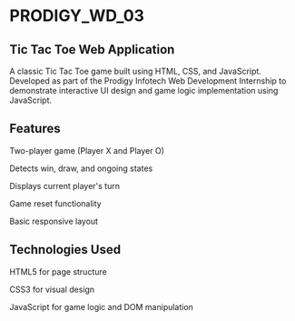 # PRODIGY_WD_03

## Tic Tac Toe Web Application
A classic Tic Tac Toe game built using HTML, CSS, and JavaScript. Developed as part of the Prodigy Infotech Web Development Internship to demonstrate interactive UI design and game logic implementation using JavaScript.

## Features
Two-player game (Player X and Player O)

Detects win, draw, and ongoing states

Displays current player's turn

Game reset functionality

Basic responsive layout

## Technologies Used
HTML5 for page structure

CSS3 for visual design

JavaScript for game logic and DOM manipulation
